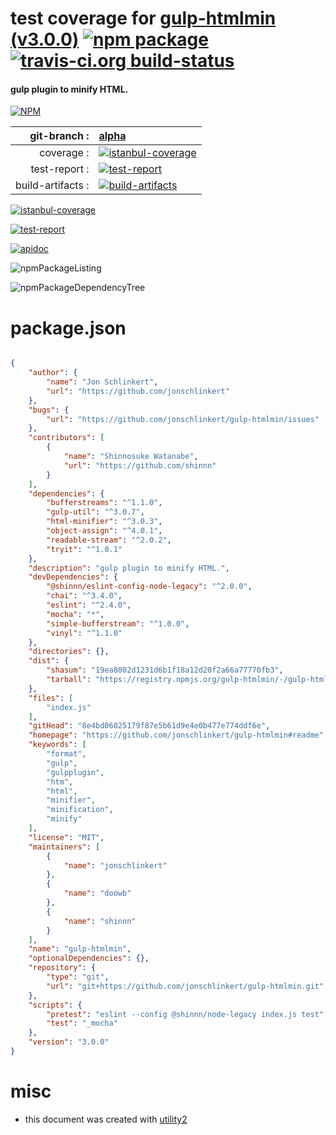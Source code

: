 # test coverage for  [gulp-htmlmin (v3.0.0)](https://github.com/jonschlinkert/gulp-htmlmin#readme)  [![npm package](https://img.shields.io/npm/v/npmtest-gulp-htmlmin.svg?style=flat-square)](https://www.npmjs.org/package/npmtest-gulp-htmlmin) [![travis-ci.org build-status](https://api.travis-ci.org/npmtest/node-npmtest-gulp-htmlmin.svg)](https://travis-ci.org/npmtest/node-npmtest-gulp-htmlmin)
#### gulp plugin to minify HTML.

[![NPM](https://nodei.co/npm/gulp-htmlmin.png?downloads=true&downloadRank=true&stars=true)](https://www.npmjs.com/package/gulp-htmlmin)

| git-branch : | [alpha](https://github.com/npmtest/node-npmtest-gulp-htmlmin/tree/alpha)|
|--:|:--|
| coverage : | [![istanbul-coverage](https://npmtest.github.io/node-npmtest-gulp-htmlmin/build/coverage.badge.svg)](https://npmtest.github.io/node-npmtest-gulp-htmlmin/build/coverage.html/index.html)|
| test-report : | [![test-report](https://npmtest.github.io/node-npmtest-gulp-htmlmin/build/test-report.badge.svg)](https://npmtest.github.io/node-npmtest-gulp-htmlmin/build/test-report.html)|
| build-artifacts : | [![build-artifacts](https://npmtest.github.io/node-npmtest-gulp-htmlmin/glyphicons_144_folder_open.png)](https://github.com/npmtest/node-npmtest-gulp-htmlmin/tree/gh-pages/build)|

[![istanbul-coverage](https://npmtest.github.io/node-npmtest-gulp-htmlmin/build/screenCapture.buildCi.browser.%252Ftmp%252Fbuild%252Fcoverage.lib.html.png)](https://npmtest.github.io/node-npmtest-gulp-htmlmin/build/coverage.html/index.html)

[![test-report](https://npmtest.github.io/node-npmtest-gulp-htmlmin/build/screenCapture.buildCi.browser.%252Ftmp%252Fbuild%252Ftest-report.html.png)](https://npmtest.github.io/node-npmtest-gulp-htmlmin/build/test-report.html)

[![apidoc](https://npmdoc.github.io/node-npmdoc-gulp-htmlmin/build/screenCapture.buildCi.browser.%252Ftmp%252Fbuild%252Fapidoc.html.png)](https://npmdoc.github.io/node-npmdoc-gulp-htmlmin/build/apidoc.html)

![npmPackageListing](https://npmtest.github.io/node-npmtest-gulp-htmlmin/build/screenCapture.npmPackageListing.svg)

![npmPackageDependencyTree](https://npmtest.github.io/node-npmtest-gulp-htmlmin/build/screenCapture.npmPackageDependencyTree.svg)



# package.json

```json

{
    "author": {
        "name": "Jon Schlinkert",
        "url": "https://github.com/jonschlinkert"
    },
    "bugs": {
        "url": "https://github.com/jonschlinkert/gulp-htmlmin/issues"
    },
    "contributors": [
        {
            "name": "Shinnosuke Watanabe",
            "url": "https://github.com/shinnn"
        }
    ],
    "dependencies": {
        "bufferstreams": "^1.1.0",
        "gulp-util": "^3.0.7",
        "html-minifier": "^3.0.3",
        "object-assign": "^4.0.1",
        "readable-stream": "^2.0.2",
        "tryit": "^1.0.1"
    },
    "description": "gulp plugin to minify HTML.",
    "devDependencies": {
        "@shinnn/eslint-config-node-legacy": "^2.0.0",
        "chai": "^3.4.0",
        "eslint": "^2.4.0",
        "mocha": "*",
        "simple-bufferstream": "^1.0.0",
        "vinyl": "^1.1.0"
    },
    "directories": {},
    "dist": {
        "shasum": "19ea8002d1231d6b1f18a12d20f2a66a77770fb3",
        "tarball": "https://registry.npmjs.org/gulp-htmlmin/-/gulp-htmlmin-3.0.0.tgz"
    },
    "files": [
        "index.js"
    ],
    "gitHead": "8e4bd06025179f87e5b61d9e4e0b477e774ddf6e",
    "homepage": "https://github.com/jonschlinkert/gulp-htmlmin#readme",
    "keywords": [
        "format",
        "gulp",
        "gulpplugin",
        "htm",
        "html",
        "minifier",
        "minification",
        "minify"
    ],
    "license": "MIT",
    "maintainers": [
        {
            "name": "jonschlinkert"
        },
        {
            "name": "doowb"
        },
        {
            "name": "shinnn"
        }
    ],
    "name": "gulp-htmlmin",
    "optionalDependencies": {},
    "repository": {
        "type": "git",
        "url": "git+https://github.com/jonschlinkert/gulp-htmlmin.git"
    },
    "scripts": {
        "pretest": "eslint --config @shinnn/node-legacy index.js test",
        "test": "_mocha"
    },
    "version": "3.0.0"
}
```



# misc
- this document was created with [utility2](https://github.com/kaizhu256/node-utility2)

